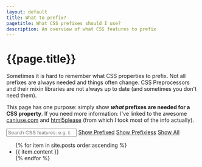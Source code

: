 ```yaml
---
layout: default
title: What to prefix?
pagetitle: What CSS prefixes should I use?
description: An overview of what CSS features to prefix
---
```


# {{page.title}}

Sometimes it is hard to remember what CSS properties to prefix. Not all prefixes are always needed and things often change. CSS Preprocessors and their mixin libraries are not always up to date (and sometimes you don't need them).

This page has one purpose: simply show **_what_ prefixes are needed for a CSS property**. If you need more information: I've linked to the awesome [caniuse.com](http://caniuse.com) and [html5please](http://html5please.com) (from which I took most of the info actually).


<input class="search" name="search" id="search" type="search" placeholder="Search CSS features: e.g. box-shadow" />
<a href="#" class="filter" id="filter-prefixed">Show Prefixed</a>
<a href="#" class="filter" id="filter-prefixless">Show Prefixless</a>
<a href="#" class="filter" id="filter-none">Show All</a>

<div id="feature-list">
<ul class="list">
{% for item in site.posts order:ascending %}
<li>{{ item.content }}</li>
{% endfor %}
</ul>
</div>